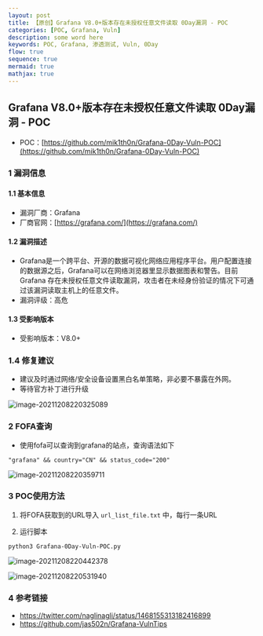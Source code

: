 ```yaml
---
layout: post
title: 【原创】Grafana V8.0+版本存在未授权任意文件读取 0Day漏洞 - POC
categories: [POC, Grafana, Vuln]
description: some word here
keywords: POC, Grafana, 渗透测试, Vuln, 0Day
flow: true
sequence: true
mermaid: true
mathjax: true
---
```




## Grafana V8.0+版本存在未授权任意文件读取 0Day漏洞 - POC

- POC：[https://github.com/mik1th0n/Grafana-0Day-Vuln-POC](https://github.com/mik1th0n/Grafana-0Day-Vuln-POC)

### 1 漏洞信息

#### 1.1 基本信息

- 漏洞厂商：Grafana
- 厂商官网：[https://grafana.com/](https://grafana.com/)

#### 1.2 漏洞描述

- Grafana是一个跨平台、开源的数据可视化网络应用程序平台。用户配置连接的数据源之后，Grafana可以在网络浏览器里显示数据图表和警告。目前Grafana 存在未授权任意文件读取漏洞，攻击者在未经身份验证的情况下可通过该漏洞读取主机上的任意文件。
- 漏洞评级：高危

#### 1.3 受影响版本

- 受影响版本：V8.0+

### 1.4 修复建议

- 建议及时通过网络/安全设备设置黑白名单策略，非必要不暴露在外网。
- 等待官方补丁进行升级

![image-20211208220325089](https://s4.ax1x.com/2021/12/08/oWuNpn.png)

### 2 FOFA查询

- 使用fofa可以查询到grafana的站点，查询语法如下

```
"grafana" && country="CN" && status_code="200"
```

![image-20211208220359711](https://s4.ax1x.com/2021/12/08/oWuGkQ.png)

### 3 POC使用方法

1. 将FOFA获取到的URL导入 `url_list_file.txt` 中，每行一条URL

2. 运行脚本

```
python3 Grafana-0Day-Vuln-POC.py
```

![image-20211208220442378](https://s4.ax1x.com/2021/12/08/oWuYfs.png)

![image-20211208220531940](https://s4.ax1x.com/2021/12/08/oWu3Tg.png)

### 4 参考链接

- https://twitter.com/naglinagli/status/1468155313182416899
- https://github.com/jas502n/Grafana-VulnTips
